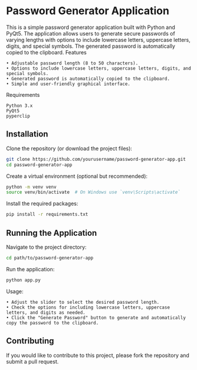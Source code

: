 # Password Generator Application

This is a simple password generator application built with Python and PyQt5. The application allows users to generate secure passwords of varying lengths with options to include lowercase letters, uppercase letters, digits, and special symbols. The generated password is automatically copied to the clipboard.
Features

    • Adjustable password length (8 to 50 characters).
    • Options to include lowercase letters, uppercase letters, digits, and special symbols.
    • Generated password is automatically copied to the clipboard.
    • Simple and user-friendly graphical interface.

Requirements

    Python 3.x
    PyQt5
    pyperclip

## Installation
Clone the repository (or download the project files):
```bash
git clone https://github.com/yourusername/password-generator-app.git
cd password-generator-app
```
Create a virtual environment (optional but recommended):
```bash
python -m venv venv
source venv/bin/activate  # On Windows use `venv\Scripts\activate`
```
Install the required packages:
```bash
pip install -r requirements.txt
```
## Running the Application

Navigate to the project directory:
```bash
cd path/to/password-generator-app
```
Run the application:
```bash
python app.py
```
Usage:

    • Adjust the slider to select the desired password length.
    • Check the options for including lowercase letters, uppercase letters, and digits as needed.
    • Click the "Generate Password" button to generate and automatically copy the password to the clipboard.
## Contributing
If you would like to contribute to this project, please fork the repository and submit a pull request.

